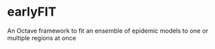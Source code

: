 # earlyFIT
An Octave framework to fit an ensemble of epidemic models to one or multiple regions at once
